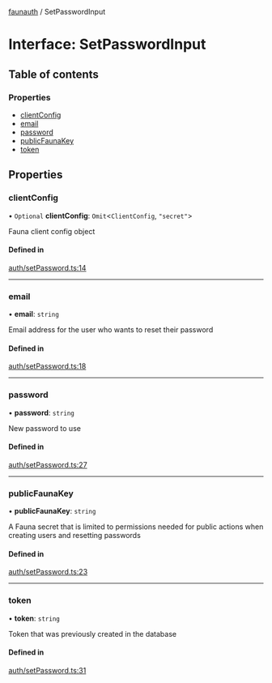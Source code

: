 [faunauth](../index.md) / SetPasswordInput

# Interface: SetPasswordInput

## Table of contents

### Properties

- [clientConfig](SetPasswordInput.md#clientconfig)
- [email](SetPasswordInput.md#email)
- [password](SetPasswordInput.md#password)
- [publicFaunaKey](SetPasswordInput.md#publicfaunakey)
- [token](SetPasswordInput.md#token)

## Properties

### clientConfig

• `Optional` **clientConfig**: `Omit`<`ClientConfig`, ``"secret"``\>

Fauna client config object

#### Defined in

[auth/setPassword.ts:14](https://github.com/alexnitta/faunauth/blob/50078b7/src/auth/setPassword.ts#L14)

___

### email

• **email**: `string`

Email address for the user who wants to reset their password

#### Defined in

[auth/setPassword.ts:18](https://github.com/alexnitta/faunauth/blob/50078b7/src/auth/setPassword.ts#L18)

___

### password

• **password**: `string`

New password to use

#### Defined in

[auth/setPassword.ts:27](https://github.com/alexnitta/faunauth/blob/50078b7/src/auth/setPassword.ts#L27)

___

### publicFaunaKey

• **publicFaunaKey**: `string`

A Fauna secret that is limited to permissions needed for public actions when creating users
and resetting passwords

#### Defined in

[auth/setPassword.ts:23](https://github.com/alexnitta/faunauth/blob/50078b7/src/auth/setPassword.ts#L23)

___

### token

• **token**: `string`

Token that was previously created in the database

#### Defined in

[auth/setPassword.ts:31](https://github.com/alexnitta/faunauth/blob/50078b7/src/auth/setPassword.ts#L31)
